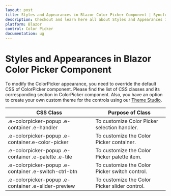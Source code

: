 ```yaml
---
layout: post
title: Styles and Appearances in Blazor Color Picker Component | Syncfusion
description: Checkout and learn here all about Styles and Appearances in Syncfusion Blazor Color Picker component and more.
platform: Blazor
control: Color Picker
documentation: ug
---
```


# Styles and Appearances in Blazor Color Picker Component

To modify the ColorPicker appearance, you need to override the default CSS of ColorPicker component. Please find the list of CSS classes and its corresponding section in ColorPicker component. Also, you have an option to create your own custom theme for the controls using our [Theme Studio](https://blazor.syncfusion.com/themestudio/?theme=material).


|CSS Class | Purpose of Class|
|-----|-----|
|.e-colorpicker-popup .e-container .e-handler|To customize Color Picker selection handler. |
|.e-colorpicker-popup .e-container.e-color-picker|To customize the Color Picker container. |
|.e-colorpicker-popup .e-container .e-palette .e-tile|To customize the Color Picker palette item. |
|.e-colorpicker-popup .e-container .e-switch-ctrl-btn |To customize the Color Picker switch control. |
|.e-colorpicker-popup .e-container .e-slider-preview|To customize the Color Picker slider control. |